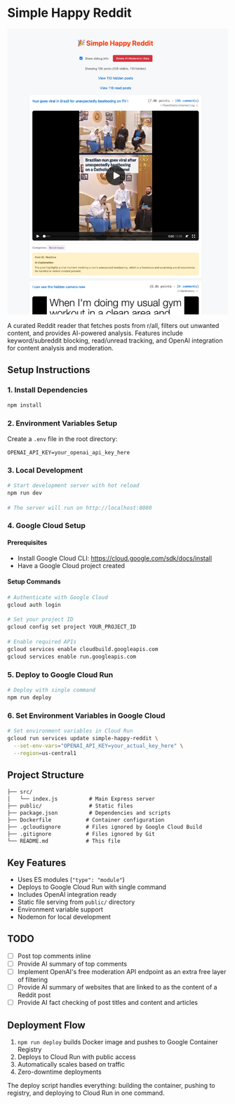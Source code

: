 # Simple Happy Reddit

![Screenshot](screenshot.png)

A curated Reddit reader that fetches posts from r/all, filters out unwanted content, and provides AI-powered analysis. Features include keyword/subreddit blocking, read/unread tracking, and OpenAI integration for content analysis and moderation.

## Setup Instructions

### 1. Install Dependencies

```bash
npm install
```

### 2. Environment Variables Setup

Create a `.env` file in the root directory:

```
OPENAI_API_KEY=your_openai_api_key_here
```

### 3. Local Development

```bash
# Start development server with hot reload
npm run dev

# The server will run on http://localhost:8080
```

### 4. Google Cloud Setup

#### Prerequisites

- Install Google Cloud CLI: https://cloud.google.com/sdk/docs/install
- Have a Google Cloud project created

#### Setup Commands

```bash
# Authenticate with Google Cloud
gcloud auth login

# Set your project ID
gcloud config set project YOUR_PROJECT_ID

# Enable required APIs
gcloud services enable cloudbuild.googleapis.com
gcloud services enable run.googleapis.com
```

### 5. Deploy to Google Cloud Run

```bash
# Deploy with single command
npm run deploy
```

### 6. Set Environment Variables in Google Cloud

```bash
# Set environment variables in Cloud Run
gcloud run services update simple-happy-reddit \
  --set-env-vars="OPENAI_API_KEY=your_actual_key_here" \
  --region=us-central1
```

## Project Structure

```
├── src/
│   └── index.js          # Main Express server
├── public/               # Static files
├── package.json          # Dependencies and scripts
├── Dockerfile           # Container configuration
├── .gcloudignore        # Files ignored by Google Cloud Build
├── .gitignore           # Files ignored by Git
└── README.md            # This file
```

## Key Features

- Uses ES modules (`"type": "module"`)
- Deploys to Google Cloud Run with single command
- Includes OpenAI integration ready
- Static file serving from `public/` directory
- Environment variable support
- Nodemon for local development

## TODO

- [ ] Post top comments inline
- [ ] Provide AI summary of top comments
- [ ] Implement OpenAI's free moderation API endpoint as an extra free layer of filtering
- [ ] Provide AI summary of websites that are linked to as the content of a Reddit post
- [ ] Provide AI fact checking of post titles and content and articles

## Deployment Flow

1. `npm run deploy` builds Docker image and pushes to Google Container Registry
2. Deploys to Cloud Run with public access
3. Automatically scales based on traffic
4. Zero-downtime deployments

The deploy script handles everything: building the container, pushing to registry, and deploying to Cloud Run in one command.

